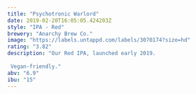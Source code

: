```yaml
---
title: "Psychotronic Warlord"
date: 2019-02-20T16:05:05.424203Z
style: "IPA - Red"
brewery: "Anarchy Brew Co."
image: "https://labels.untappd.com/labels/3070174?size=hd"
rating: "3.82"
description: "Our Red IPA, launched early 2019.  Vegan-friendly."
abv: "6.9"
ibu: "15"
---
```

